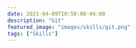 ```yaml
---
date: 2021-04-09T10:58:08-04:00
description: "Git"
featured_image: "images/skills/git.png"
tags: ["Skills"]
---
```


